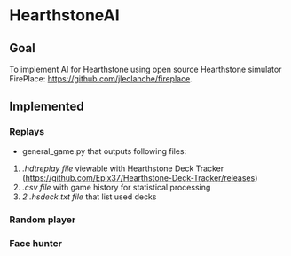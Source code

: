 # HearthstoneAI 

## Goal

To implement AI for Hearthstone using open source Hearthstone simulator FirePlace: https://github.com/jleclanche/fireplace.

## Implemented

### Replays
* general_game.py that outputs following files:
1. _.hdtreplay file_ viewable with Hearthstone Deck Tracker (https://github.com/Epix37/Hearthstone-Deck-Tracker/releases)
2. _.csv file_ with game history for statistical processing
3. _2 .hsdeck.txt file_ that list used decks

### Random player

### Face hunter
